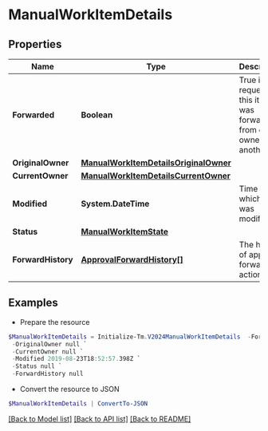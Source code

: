 # ManualWorkItemDetails
## Properties

Name | Type | Description | Notes
------------ | ------------- | ------------- | -------------
**Forwarded** | **Boolean** | True if the request for this item was forwarded from one owner to another. | [optional] [default to $false]
**OriginalOwner** | [**ManualWorkItemDetailsOriginalOwner**](ManualWorkItemDetailsOriginalOwner.md) |  | [optional] 
**CurrentOwner** | [**ManualWorkItemDetailsCurrentOwner**](ManualWorkItemDetailsCurrentOwner.md) |  | [optional] 
**Modified** | **System.DateTime** | Time at which item was modified. | [optional] 
**Status** | [**ManualWorkItemState**](ManualWorkItemState.md) |  | [optional] 
**ForwardHistory** | [**ApprovalForwardHistory[]**](ApprovalForwardHistory.md) | The history of approval forward action. | [optional] 

## Examples

- Prepare the resource
```powershell
$ManualWorkItemDetails = Initialize-Tm.V2024ManualWorkItemDetails  -Forwarded true `
 -OriginalOwner null `
 -CurrentOwner null `
 -Modified 2019-08-23T18:52:57.398Z `
 -Status null `
 -ForwardHistory null
```

- Convert the resource to JSON
```powershell
$ManualWorkItemDetails | ConvertTo-JSON
```

[[Back to Model list]](../README.md#documentation-for-models) [[Back to API list]](../README.md#documentation-for-api-endpoints) [[Back to README]](../README.md)

